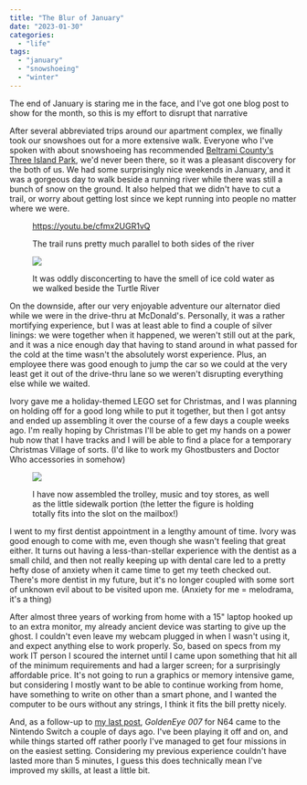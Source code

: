 ```yaml
---
title: "The Blur of January"
date: "2023-01-30"
categories: 
  - "life"
tags: 
  - "january"
  - "snowshoeing"
  - "winter"
---
```


The end of January is staring me in the face, and I've got one blog post to show for the month, so this is my effort to disrupt that narrative

After several abbreviated trips around our apartment complex, we finally took our snowshoes out for a more extensive walk. Everyone who I've spoken with about snowshoeing has recommended [Beltrami County's Three Island Park](https://www.co.beltrami.mn.us/departments/nrm/Three%20Island%20Park.html), we'd never been there, so it was a pleasant discovery for the both of us. We had some surprisingly nice weekends in January, and it was a gorgeous day to walk beside a running river while there was still a bunch of snow on the ground. It also helped that we didn't have to cut a trail, or worry about getting lost since we kept running into people no matter where we were.

<figure>

https://youtu.be/cfmx2UGR1vQ

<figcaption>

The trail runs pretty much parallel to both sides of the river

</figcaption>



</figure>

<!--more Here's where the month went?-->

<figure>

![](images/IMG_20230108_111444410-scaled.jpg)

<figcaption>

It was oddly disconcerting to have the smell of ice cold water as we walked beside the Turtle River

</figcaption>

</figure>

On the downside, after our very enjoyable adventure our alternator died while we were in the drive-thru at McDonald's. Personally, it was a rather mortifying experience, but I was at least able to find a couple of silver linings: we were together when it happened, we weren't still out at the park, and it was a nice enough day that having to stand around in what passed for the cold at the time wasn't the absolutely worst experience. Plus, an employee there was good enough to jump the car so we could at the very least get it out of the drive-thru lane so we weren't disrupting everything else while we waited.

Ivory gave me a holiday-themed LEGO set for Christmas, and I was planning on holding off for a good long while to put it together, but then I got antsy and ended up assembling it over the course of a few days a couple weeks ago. I'm really hoping by Christmas I'll be able to get my hands on a power hub now that I have tracks and I will be able to find a place for a temporary Christmas Village of sorts. (I'd like to work my Ghostbusters and Doctor Who accessories in somehow)

<figure>

![](images/IMG_20230104_121636593-scaled.jpg)

<figcaption>

I have now assembled the trolley, music and toy stores, as well as the little sidewalk portion (the letter the figure is holding totally fits into the slot on the mailbox!)

</figcaption>

</figure>

I went to my first dentist appointment in a lengthy amount of time. Ivory was good enough to come with me, even though she wasn't feeling that great either. It turns out having a less-than-stellar experience with the dentist as a small child, and then not really keeping up with dental care led to a pretty hefty dose of anxiety when it came time to get my teeth checked out. There's more dentist in my future, but it's no longer coupled with some sort of unknown evil about to be visited upon me. (Anxiety for me = melodrama, it's a thing)

After almost three years of working from home with a 15" laptop hooked up to an extra monitor, my already ancient device was starting to give up the ghost. I couldn't even leave my webcam plugged in when I wasn't using it, and expect anything else to work properly. So, based on specs from my work IT person I scoured the internet until I came upon something that hit all of the minimum requirements and had a larger screen; for a surprisingly affordable price. It's not going to run a graphics or memory intensive game, but considering I mostly want to be able to continue working from home, have something to write on other than a smart phone, and I wanted the computer to be ours without any strings, I think it fits the bill pretty nicely.

And, as a follow-up to [my last post](https://peridotlines.com/2023/01/03/video-games-my-history/), _GoldenEye 007_ for N64 came to the Nintendo Switch a couple of days ago. I've been playing it off and on, and while things started off rather poorly I've managed to get four missions in on the easiest setting. Considering my previous experience couldn't have lasted more than 5 minutes, I guess this does technically mean I've improved my skills, at least a little bit.
